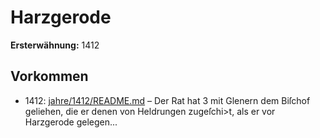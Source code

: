 # Harzgerode

**Ersterwähnung:** 1412

## Vorkommen
- 1412: [jahre/1412/README.md](../jahre/1412/README.md) – Der Rat hat 3 mit Glenern dem Biſchof geliehen, die
er denen von Heldrungen zugeſchi>t, als er vor Harzgerode
gelegen...
